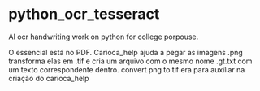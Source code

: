 # python_ocr_tesseract
AI ocr handwriting work on python for college porpouse.

O essencial está no PDF.
Carioca_help ajuda a pegar as imagens .png transforma elas em .tif e cria um arquivo com o mesmo nome .gt.txt com um texto correspondente dentro.
convert png to tif era para auxiliar na criação do carioca_help
